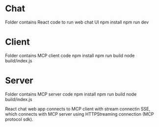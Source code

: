 # Chat
Folder contains React code to run web chat UI
npm install
npm run dev

# Client
Folder contains MCP client code 
npm install
npm run build
node build/index.js

# Server
Folder contains MCP server code 
npm install
npm run build
node build/index.js


React chat web app connects to MCP client with stream connectin SSE, which connects with MCP server using HTTPStreaming connection (MCP protocol sdk).
